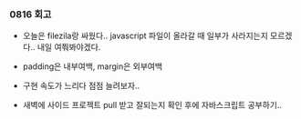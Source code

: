 ### 0816 회고

- 오늘은 filezila랑 싸웠다.. javascript 파일이 올라갈 때 일부가 사라지는지 모르겠다.. 내일 여쭤봐야겠다.
- padding은 내부여백, margin은 외부여백
- 구현 속도가 느리다 점점 늘려보자..

- 새벽에 사이드 프로젝트 pull 받고 잘되는지 확인 후에 자바스크립트 공부하기..
